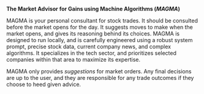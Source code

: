<b> The Market Advisor for Gains using Machine Algorithms (<i>MAGMA</i>)</b>

MAGMA is your personal consultant for stock trades. It should be consulted before the market opens for the day. It suggests moves to make when the market opens, and gives its reasoning behind its choices.
MAGMA is designed to run locally, and is carefully engineered using a robust system prompt, precise stock data, current company news, and complex algorithms.
It specializes in the tech sector, and prioritizes selected companies within that area to maximize its expertise.

MAGMA only provides <i>suggestions</i> for market orders. Any final decisions are up to the user, and they are responsible for any trade outcomes
if they choose to heed given advice.
